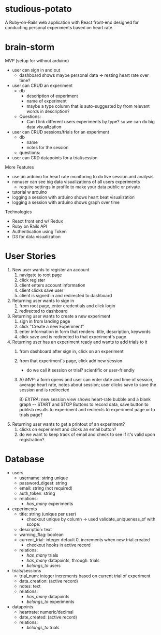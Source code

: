 # studious-potato
A Ruby-on-Rails web application with React front-end designed for conducting personal experiments based on heart rate. 

# brain-storm
MVP (setup for without arduino)
  - user can sign in and out
    - dashboard shows maybe personal data -> resting heart rate over time?
  - user can CRUD an experiment
    - db
      - description of experiment
      - name of experiment
      - maybe a type column that is auto-suggested by from relevant words in description?
    - Questions:
      - Can I link different users experiments by type? so we can do big data visualization
  - user can CRUD sessions/trials for an experiment
    - db
      - name
      - notes for the session
    - questions:
  - user can CRD datapoints for a trial/session

More Features
  - use an arduino for heart rate monitoring to do live session and analysis
  - nonuser can see big data visualizations of all users experiments 
    - require settings in profile to make your data public or private
  - tutorial w arduino 
  - logging a session with arduino shows heart beat visualization
  - logging a session with arduino shows graph over time


Technologies
  - React front end w/ Redux
  - Ruby on Rails API
  - Authentication using Token
  - D3 for data visualization

# User Stories
  1. New user wants to register an account
      1. navigate to root page
      2. click register
      3. client enters account information
      4. client clicks save user
      5. client is signed in and redirected to dashboard
  2. Returning user wants to sign in
      1. from root page, enter credentials and click login
      2. redirected to dashboard
  3. Returning user wants to create a new experiment
      1. sign in from landing page
      2. click "Create a new Experiment"
      3. enter information in form that renders: title, description, keywords
      4. click save and is redirected to that experiment's page
  4. Returning user has an experiment ready and wants to add trials to it
      1. from dashboard after sign in, click on an experiment
      2. from that experiment's page, click add new session
          - do we call it session or trial? scientific or user-friendly
      3. 
          A) *MVP*: a form opens and user can enter date and time of session, average heart rate, notes about session; user clicks save to save the session and is redirected 
          
          B) *EXTRA*: new session view shows heart-rate bubble and a blank graph
              -- START and STOP Buttons to record data, save button to publish results to experiment and redirects to experiment page or to trials page?
  5. Returning user wants to get a printout of an experiment?
      1. clicks on experiment and clicks an email button? 
      2. do we want to keep track of email and check to see if it's valid upon registration?
  
# Database
  - users
    - username: string unique
    - password_digest: string
    - email: string (not required)
    - auth_token: string
    - relations:
      - *has_many* experiments
  - experiments
    - title: string (unique per user)
      - checkout unique by column -> used validate_uniqueness_of with scope:
    - description: text
    - warning_flag: boolean
    - current_trial: integer default 0, increments when new trial created
      - checkout hooks in active record
    - relations:
      - *has_many* trials
      - *has_many* datapoints, through: trials
      - *belongs_to* users
  - trials/sessions
    - trial_num: integer increments based on current trial of experiment
    - data_creation: (active record)
    - notes: text
    - relations:
      - *has_many* datapoints
      - *belongs_to* experiments
  - datapoints
    - heartrate: numeric/decimal
    - date_created: (active record)
    - relations:
      - *belongs_to* trials
